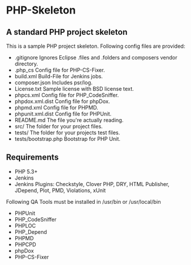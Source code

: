 PHP-Skeleton
=======
A standard PHP project skeleton
---------------------------------------------
This is a sample PHP project skeleton.
Following config files are provided:

 * .gitignore               Ignores Eclipse .files and .folders and
                            composers vendor directory.
 * .php_cs                  Config file for PHP-CS-Fixer.
 * build.xml                Build-File for Jenkins jobs.
 * composer.json            Includes psr/log.
 * License.txt              Sample license with BSD license text.
 * phpcs.xml                Config file for PHP_CodeSniffer.
 * phpdox.xml.dist          Config file for phpDox.
 * phpmd.xml                Config file for PHPMD. 
 * phpunit.xml.dist         Config file for PHPUnit.
 * README.md                The file you're actually reading.
 * src/                     The folder for your project files.
 * tests/                   The folder for your projects test files.
 * tests/bootstrap.php      Bootstrap for PHP Unit.

Requirements
------------
 * PHP 5.3+
 * Jenkins
 * Jenkins Plugins: Checkstyle, Clover PHP, DRY, HTML Publisher, JDepend, Plot,
                    PMD, Violations, xUnit

Following QA Tools must be installed in /usr/bin or /usr/local/bin
 * PHPUnit
 * PHP_CodeSniffer
 * PHPLOC
 * PHP_Depend
 * PHPMD
 * PHPCPD
 * phpDox
 * PHP-CS-Fixer